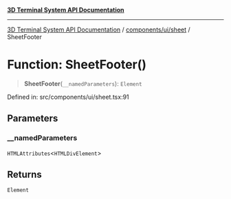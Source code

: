[**3D Terminal System API Documentation**](../../../../README.md)

***

[3D Terminal System API Documentation](../../../../README.md) / [components/ui/sheet](../README.md) / SheetFooter

# Function: SheetFooter()

> **SheetFooter**(`__namedParameters`): `Element`

Defined in: src/components/ui/sheet.tsx:91

## Parameters

### \_\_namedParameters

`HTMLAttributes`\<`HTMLDivElement`\>

## Returns

`Element`
